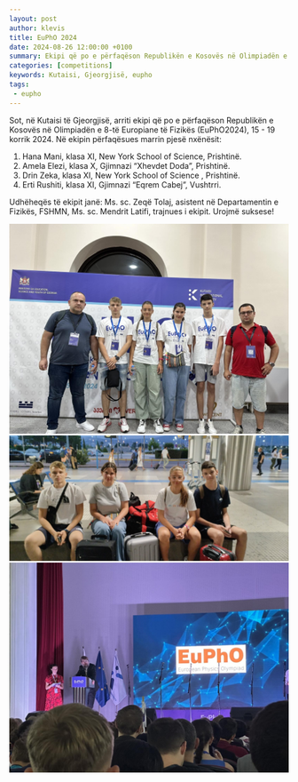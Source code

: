 ```yaml
---
layout: post
author: klevis
title: EuPhO 2024
date: 2024-08-26 12:00:00 +0100
summary: Ekipi që po e përfaqëson Republikën e Kosovës në Olimpiadën e 8-të Europiane të Fizikës 
categories: [competitions]
keywords: Kutaisi, Gjeorgjisë, eupho
tags:
 - eupho
---
```



Sot, në Kutaisi të Gjeorgjisë, arriti ekipi që po e përfaqëson Republikën e Kosovës në Olimpiadën e 8-të Europiane të Fizikës (EuPhO2024), 15 - 19 korrik 2024.  Në ekipin përfaqësues marrin pjesë nxënësit:
1. Hana Mani, klasa XI, New York School of Science, Prishtinë.
2. Amela Elezi, klasa X, Gjimnazi “Xhevdet Doda”, Prishtinë.
3. Drin Zeka, klasa XI, New York School of Science , Prishtinë.
4. Erti Rushiti, klasa XI, Gjimnazi “Eqrem Cabej”, Vushtrri.

Udhëheqës të ekipit janë:
Ms. sc. Zeqë Tolaj, asistent në Departamentin e Fizikës, FSHMN,
Ms. sc. Mendrit Latifi, trajnues i ekipit.
Urojmë suksese!

![wall](/assets/img/2024-07-15-eupho/wall.jpg)
![main](/assets/img/2024-07-15-eupho/main.jpg)
![talk](/assets/img/2024-07-15-eupho/talk.jpg)
